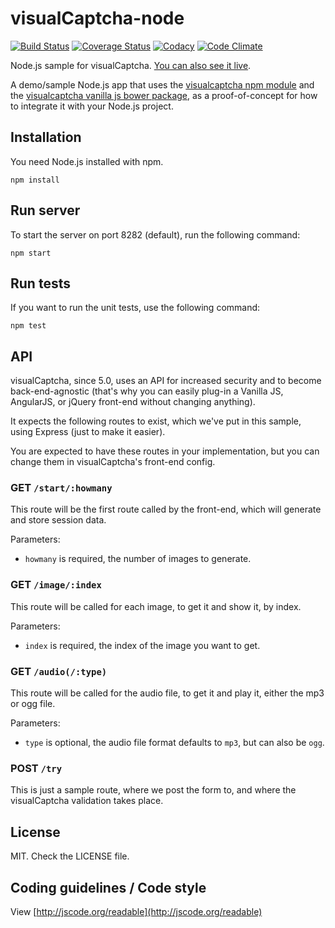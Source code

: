 # visualCaptcha-node

[![Build Status](https://travis-ci.org/emotionLoop/visualCaptcha-node.svg?flat=true&branch=master)](https://travis-ci.org/emotionLoop/visualCaptcha-node)
[![Coverage Status](https://coveralls.io/repos/emotionLoop/visualCaptcha-node/badge.svg?flat=true)](https://coveralls.io/r/emotionLoop/visualCaptcha-node)
[![Codacy](https://www.codacy.com/project/badge/fd2763e38c584ec689c2617c112852e8)](https://www.codacy.com/app/bruno-bernardino/visualCaptcha-node)
[![Code Climate](https://codeclimate.com/github/emotionLoop/visualCaptcha-node/badges/gpa.svg)](https://codeclimate.com/github/emotionLoop/visualCaptcha-node)

Node.js sample for visualCaptcha. [You can also see it live](http://node.demo.visualcaptcha.net).

A demo/sample Node.js app that uses the [visualcaptcha npm module](https://github.com/emotionLoop/visualCaptcha-npm) and the [visualcaptcha vanilla js bower package](https://github.com/emotionLoop/visualCaptcha-frontend-vanilla), as a proof-of-concept for how to integrate it with your Node.js project.


## Installation 

You need Node.js installed with npm.
```
npm install
```


## Run server

To start the server on port 8282 (default), run the following command:
```
npm start
```


## Run tests

If you want to run the unit tests, use the following command:
```
npm test
```


## API

visualCaptcha, since 5.0, uses an API for increased security and to become back-end-agnostic (that's why you can easily plug-in a Vanilla JS, AngularJS, or jQuery front-end without changing anything).

It expects the following routes to exist, which we've put in this sample, using Express (just to make it easier).

You are expected to have these routes in your implementation, but you can change them in visualCaptcha's front-end config.

### GET `/start/:howmany`

This route will be the first route called by the front-end, which will generate and store session data.

Parameters:

- `howmany` is required, the number of images to generate.

### GET `/image/:index`

This route will be called for each image, to get it and show it, by index.

Parameters:

- `index` is required, the index of the image you want to get.

### GET `/audio(/:type)`

This route will be called for the audio file, to get it and play it, either the mp3 or ogg file.

Parameters:

- `type` is optional, the audio file format defaults to `mp3`, but can also be `ogg`.

### POST `/try` 

This is just a sample route, where we post the form to, and where the visualCaptcha validation takes place.


## License

MIT. Check the LICENSE file.

## Coding guidelines / Code style

View [http://jscode.org/readable](http://jscode.org/readable)
